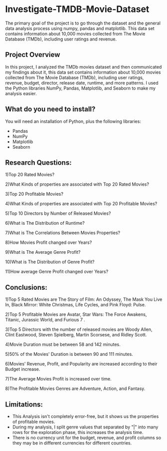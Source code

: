 # Investigate-TMDB-Movie-Dataset
The primary goal of the project is to go through the dataset and the general data analysis process using numpy, pandas and matplotlib.
This data set contains information about 10,000 movies collected from The Movie Database (TMDb), including user ratings and revenue.

## Project Overview
In this project, I analyzed the TMDb movies dataset and then communicated my findings about it, this data set contains information about 10,000 movies collected from The Movie Database (TMDb), including user ratings, revenue, budget, director, release date, runtime, and more patterns.
I used the Python libraries NumPy, Pandas, Matplotlib, and Seaborn to make my analysis easier.

## What do you need to install?
You will need an installation of Python, plus the following libraries:
* Pandas
* NumPy
* Matplotlib
* Seaborn

## Research Questions:
1)Top 20 Rated Movies?

2)What Kinds of properties are associated with Top 20 Rated Movies?

3)Top 20 Profitable Movies?

4)What Kinds of properties are associated with Top 20 Profitable Movies?

5)Top 10 Directors by Number of Released Movies?

6)What is The Distribution of Runtime?

7)What is The Correlations Between Movies Properties?

8)How Movies Profit changed over Years?

9)What is The Average Genre Profit?

10)What is The Distribution of Genre Profit?

11)How average Genre Profit changed over Years?

## Conclusions:
1)Top 5 Rated Movies are The Story of Film: An Odyssey, The Mask You Live In, Black Mirror: White Christmas, Life Cycles, and Pink Floyd: Pulse.

2)Top 5 Profitable Movies are Avatar, Star Wars: The Force Awakens, Titanic, Jurassic World, and Furious 7 .

3)Top 5 Directors with the number of released movies are Woody Allen, Clint Eastwood, Steven Spielberg, Martin Scorsese, and Ridley Scott.

4)Movie Duration must be between 58 and 142 minutes.

5)50% of the Movies' Duration is between 90 and 111 minutes.

6)Movies' Revenue, Profit, and Popularity are increased according to their Budget increase.

7)The Average Movies Profit is increased over time.

8)The Profitable Movies Genres are Adventure, Action, and Fantasy.


## Limitations:
* This Analysis isn't completely error-free, but it shows us the properties of profitable movies.
* During my analysis, I split genre values that separated by "|" into many rows for the exploration phase, this increases the analysis time.
* There is no currency unit for the budget, revenue, and profit columns so they may be in different currencies for different countries.
